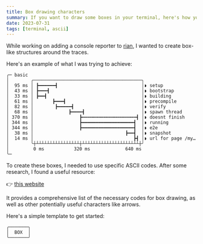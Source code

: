 ```yaml
---
title: Box drawing characters
summary: If you want to draw some boxes in your terminal, here's how you can do it.
date: 2023-07-31
tags: [terminal, ascii]
---
```


While working on adding a console reporter to [rian](https://github.com/maraisr/rian), I wanted to create box-like
structures around the traces.

Here's an example of what I was trying to achieve:

```shell
╭─ basic
│        ╭────────────────────────────────────────╮
│  95 ms │ ┣━━━━━━┫                               │◗ setup
│  43 ms │ ┣━━━┫                                  │◗ bootstrap
│  33 ms │ ┣━━┫                                   │◗ building
│  61 ms │       ┣━━━┫                            │◗ precompile
│  82 ms │        ┣━━━━━┫                         │◗ verify
│  68 ms │             ┣━━━━┫                     │◗ spawn thread
│ 370 ms │                 ┣╍╍╍╍╍╍╍╍╍╍╍╍╍╍╍╍╍╍╍╍┫ │◗ doesnt finish
│ 344 ms │                 ┣━━━━━━━━━━━━━━━━━━━┫  │◗ running
│ 344 ms │                 ┣━━━━━━━━━━━━━━━━━━━┫  │◗ e2e
│  38 ms │                                  ┣━━┫  │◗ snapshot
│  14 ms │                                     ┣┫ │◗ url for page /my…
│        ╰┼┴┴┴┴┴┴┴┴┴┴┴┴┴┴┴┴┼┴┴┴┴┴┴┴┴┴┴┴┴┴┴┴┴┴┴┴┴┴┼╯
│         0 ms           320 ms             640 ms
╰─
```

To create these boxes, I needed to use specific ASCII codes. After some research, I found a useful resource:

👉 [this website](https://jrgraphix.net/r/Unicode/2500-257F)

It provides a comprehensive list of the necessary codes for box drawing, as well as other potentially useful characters
like arrows.

Here's a simple template to get started:

```shell
╭───────╮
│  BOX  │
╰───────╯
```
